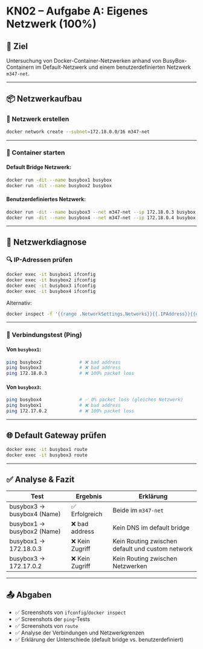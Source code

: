 # KN02 – Aufgabe A: Eigenes Netzwerk (100%)

## 🎯 Ziel
Untersuchung von Docker-Container-Netzwerken anhand von BusyBox-Containern im Default-Netzwerk und einem benutzerdefinierten Netzwerk `m347-net`.

---

## 📦 Netzwerkaufbau

### 🔧 Netzwerk erstellen
```bash
docker network create --subnet=172.18.0.0/16 m347-net
```

---

### 🧱 Container starten

#### Default Bridge Netzwerk:
```bash
docker run -dit --name busybox1 busybox
docker run -dit --name busybox2 busybox
```

#### Benutzerdefiniertes Netzwerk:
```bash
docker run -dit --name busybox3 --net m347-net --ip 172.18.0.3 busybox
docker run -dit --name busybox4 --net m347-net --ip 172.18.0.4 busybox
```

---

## 🧪 Netzwerkdiagnose

### 🔍 IP-Adressen prüfen
```bash
docker exec -it busybox1 ifconfig
docker exec -it busybox2 ifconfig
docker exec -it busybox3 ifconfig
docker exec -it busybox4 ifconfig
```

Alternativ:
```bash
docker inspect -f '{{range .NetworkSettings.Networks}}{{.IPAddress}}{{end}}' busybox1
```

---

### 📡 Verbindungstest (Ping)

#### Von `busybox1`:
```bash
ping busybox2              # ❌ bad address
ping busybox3              # ❌ bad address
ping 172.18.0.3            # ❌ 100% packet loss
```

#### Von `busybox3`:
```bash
ping busybox4              # ✅ 0% packet loss (gleiches Netzwerk)
ping busybox1              # ❌ bad address
ping 172.17.0.2            # ❌ 100% packet loss
```

---

## 🌐 Default Gateway prüfen
```bash
docker exec -it busybox1 route
docker exec -it busybox3 route
```

---

## ✅ Analyse & Fazit

| Test                                | Ergebnis         | Erklärung |
|-------------------------------------|------------------|-----------|
| busybox3 → busybox4 (Name)          | ✅ Erfolgreich   | Beide im `m347-net` |
| busybox1 → busybox2 (Name)          | ❌ bad address   | Kein DNS im default bridge |
| busybox1 → 172.18.0.3               | ❌ Kein Zugriff  | Kein Routing zwischen default und custom network |
| busybox3 → 172.17.0.2               | ❌ Kein Zugriff  | Kein Routing zwischen Netzwerken |

---

## 📤 Abgaben

- ✅ Screenshots von `ifconfig`/`docker inspect`
- ✅ Screenshots der `ping`-Tests
- ✅ Screenshots von `route`
- ✅ Analyse der Verbindungen und Netzwerkgrenzen
- ✅ Erklärung der Unterschiede (default bridge vs. benutzerdefiniert)